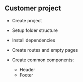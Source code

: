 ## Customer project

- Create project
- Setup folder structure
- Install dependencies
- Create routes and empty pages
- Create common components:

  - Header
  - Footer
